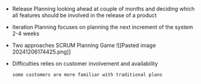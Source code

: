 - Release Planning
	  looking ahead at couple of months and deciding which all features should be involved in the release of a product
- Iteration Planning
	  focuses on planning the next increment of the system 2-4 weeks

- Two approaches
	  SCRUM
	  	  Planning Game
		  ![[Pasted image 20241206174425.png]]


- Difficulties
	  relies on customer involvement and availability
	  
	  some customers are more familiar with traditional plans
	  